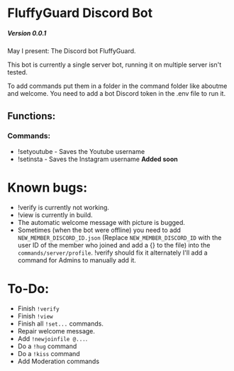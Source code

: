 # FluffyGuard Discord Bot
##### *Version 0.0.1*
May I present: The Discord bot FluffyGuard.

This bot is currently a single server bot, running it on multiple server isn't tested.

To add commands put them in a folder in the command folder like aboutme and welcome.
You need to add a bot Discord token in the .env file to run it.

## Functions:
### Commands:
- !setyoutube - Saves the Youtube username
- !setinsta - Saves the Instagram username
__Added soon__

# Known bugs:
- !verify is currently not working.
- !view is currently in build.
- The automatic welcome message with picture is bugged.
- Sometimes (when the bot were offline) you need to add `NEW_MEMBER_DISCORD_ID.json` (Replace `NEW_MEMBER_DISCORD_ID` with the user ID of the member who joined and add a {} to the file) into the `commands/server/profile`. !verify should fix it alternately I'll add a command for Admins to manually add it.


# To-Do:
- Finish `!verify`
- Finish `!view`
- Finish all `!set...` commands.
- Repair welcome message.
- Add `!newjoinfile @...`.
- Do a `!hug` command
- Do a `!kiss` command
- Add Moderation commands
